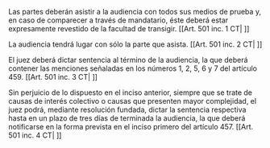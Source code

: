 Las partes deberán asistir a la audiencia con todos sus medios de prueba y, en caso de comparecer a través de mandatario, éste deberá estar expresamente revestido de la facultad de transigir. [[Art. 501 inc. 1 CT| ]]

La audiencia tendrá lugar con sólo la parte que asista. [[Art. 501 inc. 2 CT| ]]

El juez deberá dictar sentencia al término de la audiencia, la que deberá contener las menciones señaladas en los números 1, 2, 5, 6 y 7 del artículo 459. [[Art. 501 inc. 3 CT| ]]

Sin perjuicio de lo dispuesto en el inciso anterior, siempre que se trate de causas de interés colectivo o causas que presenten mayor complejidad, el juez podrá, mediante resolución fundada, dictar la sentencia respectiva hasta en un plazo de tres días de terminada la audiencia, la que deberá notificarse en la forma prevista en el inciso primero del artículo 457. [[Art. 501 inc. 4 CT| ]]